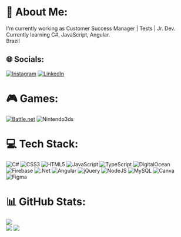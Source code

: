 # 💫 About Me:
I'm currently working as Customer Success Manager | Tests | Jr. Dev.<br>Currently learning C#, JavaScript, Angular.<br>Brazil<br>


## 🌐 Socials:
[![Instagram](https://img.shields.io/badge/Instagram-%23E4405F.svg?logo=Instagram&logoColor=white)](https://instagram.com/edubrauber) [![LinkedIn](https://img.shields.io/badge/LinkedIn-%230077B5.svg?logo=linkedin&logoColor=white)](https://linkedin.com/in/eduardorauber)

# 🎮 Games:
[![Battle.net](https://img.shields.io/badge/Battle.net-000?style=for-the-badge&logo=battle.net&logoColor=148EFF)](www.battle.net) ![Nintendo3ds](https://img.shields.io/badge/Nintendo_3DS-D12228?style=for-the-badge&logo=nintendo-3ds&logoColor=white)


# 💻 Tech Stack:
![C#](https://img.shields.io/badge/c%23-%23239120.svg?style=flat&logo=csharp&logoColor=white) ![CSS3](https://img.shields.io/badge/css3-%231572B6.svg?style=flat&logo=css3&logoColor=white) ![HTML5](https://img.shields.io/badge/html5-%23E34F26.svg?style=flat&logo=html5&logoColor=white) ![JavaScript](https://img.shields.io/badge/javascript-%23323330.svg?style=flat&logo=javascript&logoColor=%23F7DF1E) ![TypeScript](https://img.shields.io/badge/typescript-%23007ACC.svg?style=flat&logo=typescript&logoColor=white) ![DigitalOcean](https://img.shields.io/badge/DigitalOcean-%230167ff.svg?style=flat&logo=digitalOcean&logoColor=white) ![Firebase](https://img.shields.io/badge/firebase-%23039BE5.svg?style=flat&logo=firebase) ![.Net](https://img.shields.io/badge/.NET-5C2D91?style=flat&logo=.net&logoColor=white) ![Angular](https://img.shields.io/badge/angular-%23DD0031.svg?style=flat&logo=angular&logoColor=white) ![jQuery](https://img.shields.io/badge/jquery-%230769AD.svg?style=flat&logo=jquery&logoColor=white) ![NodeJS](https://img.shields.io/badge/node.js-6DA55F?style=flat&logo=node.js&logoColor=white) ![MySQL](https://img.shields.io/badge/mysql-%2300000f.svg?style=flat&logo=mysql&logoColor=white) ![Canva](https://img.shields.io/badge/Canva-%2300C4CC.svg?style=flat&logo=Canva&logoColor=white) ![Figma](https://img.shields.io/badge/figma-%23F24E1E.svg?style=flat&logo=figma&logoColor=white)

# 📊 GitHub Stats:
![](https://github-readme-stats.vercel.app/api?username=edurauber&theme=dark&hide_border=false&include_all_commits=true&count_private=true)<br/>
![](https://github-readme-streak-stats.herokuapp.com/?user=edurauber&theme=dark&hide_border=false)
![](https://github-readme-stats.vercel.app/api/top-langs/?username=edurauber&theme=dark&hide_border=false&include_all_commits=true&count_private=true&layout=compact)


